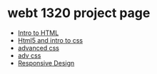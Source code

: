 # webt 1320 project page

 <ul>
     <li><a href="intro_to_html_images/index.html" target="_blank">Intro to HTML</a></li>
     <li><a href="html5_intro_css/index.html" target="_blank">Html5 and intro to css</a></li>
    <li><a href="advanced_css/index.html" target="_blank">advanced css</a></li>
    <li><a href="adv_css/index.html" target="_blank">adv css</a></li>
    <li><a href="responsive_design/index.html" target="_blank">Responsive Design</a></li>
 </ul>